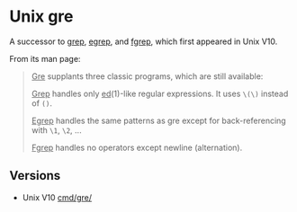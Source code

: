 # Unix gre

A successor to [grep](unix_grep.md), [egrep](unix_egrep.md), and [fgrep](unix_fgrep.md),
which first appeared in Unix V10.

From its man page:

> <u>Gre</u> supplants three classic programs, which are still available:
>
> <u>Grep</u> handles only <u>ed</u>(1)-like regular expressions. It uses `\(\)`
> instead of `()`.
>
> <u>Egrep</u> handles the same patterns as gre except for back-referencing with
> `\1`, `\2`, ...
>
> <u>Fgrep</u> handles no operators except newline (alternation).

## Versions

- Unix V10 [cmd/gre/](https://www.tuhs.org/cgi-bin/utree.pl?file=V10/cmd/gre)
